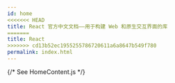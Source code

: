 ```yaml
---
id: home
<<<<<<< HEAD
title: React 官方中文文档——用于构建 Web 和原生交互界面的库
=======
title: React
>>>>>>> cd13b52ec1955255786720611a6a8647b549f780
permalink: index.html
---
```


{/* See HomeContent.js */}
